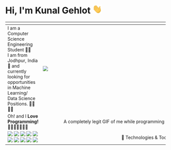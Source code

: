 # Hi, I'm Kunal Gehlot <img src="https://raw.githubusercontent.com/KunalGehlot/KunalGehlot/master/wave.gif" width="30px">

<span></span>|<span></span>
:--|--:
I am a Computer Science Engineering Student 👨‍🎓<br> I am from Jodhpur, India 📍 and currently looking for opportunities in Machine Learning/ Data Science Positions. 👨‍💻 👨‍🔬 |<img align="right" width="400" src="https://raw.githubusercontent.com/KunalGehlot/KunalGehlot/master/giphy.webp">
Oh! and I **Love Programming!** 💙💚💛💜🖤🤎🤍|A completely legit GIF of me while programming 😎
![](https://img.shields.io/badge/OS-Linux-informational?style=for-the-badge&logo=linux&logoColor=fff&color=edf2f4&labelColor=2b2d42) ![](https://img.shields.io/badge/OS-Windows-informational?style=for-the-badge&logo=windows&logoColor=fff&color=edf2f4&labelColor=2b2d42) ![](https://img.shields.io/badge/Editor-VSCode-green?style=for-the-badge&logo=visual-studio-code&logoColor=fff&color=edf2f4&labelColor=2b2d42) ![](https://img.shields.io/badge/Shell-Bash-informational?style=for-the-badge&logo=gnu-bash&logoColor=fff&color=edf2f4&labelColor=2b2d42) ![](https://img.shields.io/badge/Code-Python-informational?style=for-the-badge&logo=python&logoColor=fff&color=edf2f4&labelColor=2b2d42) ![](https://img.shields.io/badge/Code-C++-informational?style=for-the-badge&logo=c%2B%2B&logoColor=fff&color=edf2f4&labelColor=2b2d42) ![](https://img.shields.io/badge/Code-JavaScript-informational?style=for-the-badge&logo=javascript&logoColor=fff&color=edf2f4&labelColor=2b2d42) ![](https://img.shields.io/badge/Code-HTML-informational?style=for-the-badge&logo=html5&logoColor=fff&color=edf2f4&labelColor=2b2d42) ![](https://img.shields.io/badge/Code-CSS-informational?style=for-the-badge&logo=css3&logoColor=fff&color=edf2f4&labelColor=2b2d42) ![](https://img.shields.io/badge/Code-Arduino-informational?style=for-the-badge&logo=arduino&logoColor=fff&color=edf2f4&labelColor=2b2d42) | 🔧 Technologies & Tools
